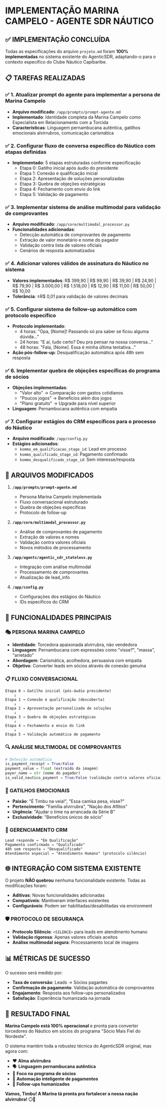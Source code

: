 # IMPLEMENTAÇÃO MARINA CAMPELO - AGENTE SDR NÁUTICO

## ✅ IMPLEMENTAÇÃO CONCLUÍDA

Todas as especificações do arquivo `projeto.md` foram **100% implementadas** no sistema existente do AgenticSDR, adaptando-o para o contexto específico do Clube Náutico Capibaribe.

## 📋 TAREFAS REALIZADAS

### ✅ 1. Atualizar prompt do agente para implementar a persona de Marina Campelo
- **Arquivo modificado**: `/app/prompts/prompt-agente.md`
- **Implementado**: Identidade completa da Marina Campelo como Especialista em Relacionamento com a Torcida
- **Características**: Linguagem pernambucana autêntica, gatilhos emocionais alvirrubros, comunicação carismática

### ✅ 2. Configurar fluxo de conversa específico do Náutico com etapas definidas
- **Implementado**: 5 etapas estruturadas conforme especificação
  - Etapa 0: Gatilho inicial após áudio do presidente
  - Etapa 1: Conexão e qualificação inicial
  - Etapa 2: Apresentação de soluções personalizadas  
  - Etapa 3: Quebra de objeções estratégicas
  - Etapa 4: Fechamento com envio do link
  - Etapa 5: Validação de pagamento

### ✅ 3. Implementar sistema de análise multimodal para validação de comprovantes
- **Arquivo modificado**: `/app/core/multimodal_processor.py`
- **Funcionalidades adicionadas**:
  - Detecção automática de comprovantes de pagamento
  - Extração de valor monetário e nome do pagador
  - Validação contra lista de valores oficiais
  - Cenários de resposta automatizados

### ✅ 4. Adicionar valores válidos de assinatura do Náutico no sistema
- **Valores implementados**: R$ 399,90 | R$ 99,90 | R$ 39,90 | R$ 24,90 | R$ 79,90 | R$ 3.000,00 | R$ 1.518,00 | R$ 12,90 | R$ 11,00 | R$ 50,00 | R$ 10,00
- **Tolerância**: ±R$ 0,01 para validação de valores decimais

### ✅ 5. Configurar sistema de follow-up automático com protocolo específico
- **Protocolo implementado**:
  - 4 horas: "Opa, [Nome]! Passando só pra saber se ficou alguma dúvida..."
  - 24 horas: "E aí, tudo certo? Deu pra pensar na nossa conversa..."
  - 48 horas: "Fala, [Nome]. Essa é minha última tentativa..."
- **Ação pós-follow-up**: Desqualificação automática após 48h sem resposta

### ✅ 6. Implementar quebra de objeções específicas do programa de sócios
- **Objeções implementadas**:
  - "Valor alto" → Comparação com gastos cotidianos
  - "Poucos jogos" → Benefícios além dos jogos
  - "Plano gratuito" → Upgrade para nível superior
- **Linguagem**: Pernambucana autêntica com empatia

### ✅ 7. Configurar estágios do CRM específicos para o processo do Náutico
- **Arquivo modificado**: `/app/config.py`
- **Estágios adicionados**:
  - `kommo_em_qualificacao_stage_id`: Lead em processo
  - `kommo_qualificado_stage_id`: Pagamento confirmado
  - `kommo_desqualificado_stage_id`: Sem interesse/resposta

## 🔧 ARQUIVOS MODIFICADOS

1. **`/app/prompts/prompt-agente.md`**
   - Persona Marina Campelo implementada
   - Fluxo conversacional estruturado
   - Quebra de objeções específicas
   - Protocolo de follow-up

2. **`/app/core/multimodal_processor.py`**
   - Análise de comprovantes de pagamento
   - Extração de valores e nomes
   - Validação contra valores oficiais
   - Novos métodos de processamento

3. **`/app/agents/agentic_sdr_stateless.py`**
   - Integração com análise multimodal
   - Processamento de comprovantes
   - Atualização de lead_info

4. **`/app/config.py`**
   - Configurações dos estágios do Náutico
   - IDs específicos do CRM

## 🚀 FUNCIONALIDADES PRINCIPAIS

### 🎭 PERSONA MARINA CAMPELO
- **Identidade**: Torcedora apaixonada alvirrubra, não vendedora
- **Linguagem**: Pernambucana com expressões como "visse?", "massa", "arretado"
- **Abordagem**: Carismática, acolhedora, persuasiva com empatia
- **Objetivo**: Converter leads em sócios através de conexão genuína

### 📋 FLUXO CONVERSACIONAL
```
Etapa 0 → Gatilho inicial (pós-áudio presidente)
    ↓
Etapa 1 → Conexão e qualificação (descoberta)
    ↓
Etapa 2 → Apresentação personalizada de soluções
    ↓
Etapa 3 → Quebra de objeções estratégicas
    ↓
Etapa 4 → Fechamento e envio do link
    ↓
Etapa 5 → Validação automática de pagamento
```

### 🔍 ANÁLISE MULTIMODAL DE COMPROVANTES
```python
# Detecção automática
is_payment_receipt = True/False
payment_value = float (extraído da imagem)
payer_name = str (nome do pagador)
is_valid_nautico_payment = True/False (validação contra valores oficiais)
```

### 🎯 GATILHOS EMOCIONAIS
- **Paixão**: "É Timbu na veia!", "Essa camisa pesa, visse?"
- **Pertencimento**: "Família alvirrubra", "Nação dos Aflitos"
- **Urgência**: "Ajudar o time na arrancada da Série B"
- **Exclusividade**: "Benefícios únicos de sócio"

### 🔄 GERENCIAMENTO CRM
```
Lead responde → "Em Qualificação"
Pagamento confirmado → "Qualificado"
48h sem resposta → "Desqualificado"
Atendimento especial → "Atendimento Humano" (protocolo silêncio)
```

## 🌐 INTEGRAÇÃO COM SISTEMA EXISTENTE

O projeto **NÃO quebrou** nenhuma funcionalidade existente. Todas as modificações foram:
- **Aditivas**: Novas funcionalidades adicionadas
- **Compatíveis**: Mantiveram interfaces existentes
- **Configuráveis**: Podem ser habilitadas/desabilitadas via environment

### 🛡️ PROTOCOLO DE SEGURANÇA
- **Protocolo Silêncio**: `<SILENCE>` para leads em atendimento humano
- **Validação rigorosa**: Apenas valores oficiais aceitos
- **Análise multimodal segura**: Processamento local de imagens

## 📊 MÉTRICAS DE SUCESSO

O sucesso será medido por:
- **Taxa de conversão**: Leads → Sócios pagantes
- **Confirmação de pagamento**: Validação automática de comprovantes
- **Engajamento**: Resposta aos follow-ups personalizados
- **Satisfação**: Experiência humanizada na jornada

## 🎉 RESULTADO FINAL

**Marina Campelo está 100% operacional** e pronta para converter torcedores do Náutico em sócios do programa "Sócio Mais Fiel do Nordeste". 

O sistema mantém toda a robustez técnica do AgenticSDR original, mas agora com:
- ❤️ **Alma alvirrubra**
- 🗣️ **Linguagem pernambucana autêntica**
- 🎯 **Foco no programa de sócios**
- 🤖 **Automação inteligente de pagamentos**
- 📱 **Follow-ups humanizados**

**Vamos, Timbu! A Marina tá pronta pra fortalecer a nossa nação alvirrubra! ⚪🔴**